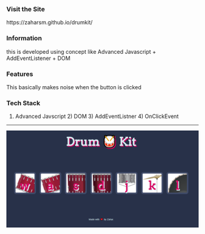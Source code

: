 
<h3>Visit the Site</h3> https://zaharsm.github.io/drumkit/   

<h3>Information </h3> this is developed using  concept like Advanced Javascript + AddEventListener + DOM

<h3>Features </h3> This basically makes noise when the button is clicked  

<h3>Tech Stack </h3>  

1) Advanced Javscript 2) DOM 3) AddEventListner 4) OnClickEvent

<hr>  

<img src="images/drumkit.png" > 

